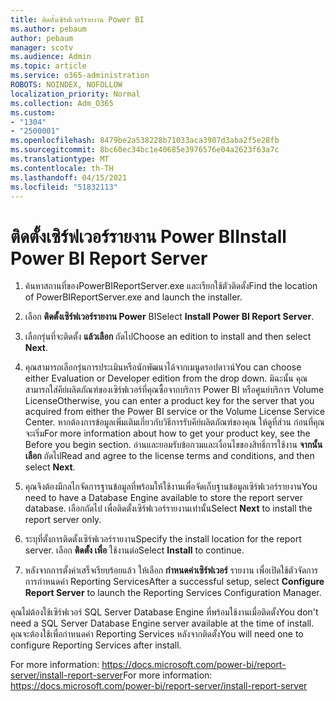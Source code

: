 ```yaml
---
title: ติดตั้งเซิร์ฟเวอร์รายงาน Power BI
ms.author: pebaum
author: pebaum
manager: scotv
ms.audience: Admin
ms.topic: article
ms.service: o365-administration
ROBOTS: NOINDEX, NOFOLLOW
localization_priority: Normal
ms.collection: Adm_O365
ms.custom:
- "1304"
- "2500001"
ms.openlocfilehash: 8479be2a538228b71033aca3907d3aba2f5e28fb
ms.sourcegitcommit: 8bc60ec34bc1e40685e3976576e04a2623f63a7c
ms.translationtype: MT
ms.contentlocale: th-TH
ms.lasthandoff: 04/15/2021
ms.locfileid: "51832113"
---
```

# <a name="install-power-bi-report-server"></a><span data-ttu-id="910a7-102">ติดตั้งเซิร์ฟเวอร์รายงาน Power BI</span><span class="sxs-lookup"><span data-stu-id="910a7-102">Install Power BI Report Server</span></span>

1. <span data-ttu-id="910a7-103">ค้นหาสถานที่ของPowerBIReportServer.exe และเรียกใช้ตัวติดตั้ง</span><span class="sxs-lookup"><span data-stu-id="910a7-103">Find the location of PowerBIReportServer.exe and launch the installer.</span></span>

2. <span data-ttu-id="910a7-104">เลือก **ติดตั้งเซิร์ฟเวอร์รายงาน Power** BI</span><span class="sxs-lookup"><span data-stu-id="910a7-104">Select **Install Power BI Report Server**.</span></span>

3. <span data-ttu-id="910a7-105">เลือกรุ่นที่จะติดตั้ง **แล้วเลือก** ถัดไป</span><span class="sxs-lookup"><span data-stu-id="910a7-105">Choose an edition to install and then select **Next**.</span></span>

4. <span data-ttu-id="910a7-106">คุณสามารถเลือกรุ่นการประเมินหรือนักพัฒนาได้จากเมนูดรอปดาวน์</span><span class="sxs-lookup"><span data-stu-id="910a7-106">You can choose either Evaluation or Developer edition from the drop down.</span></span>  <span data-ttu-id="910a7-107">มิฉะนั้น คุณสามารถใส่คีย์ผลิตภัณฑ์ของเซิร์ฟเวอร์ที่คุณซื้อจากบริการ Power BI หรือศูนย์บริการ Volume License</span><span class="sxs-lookup"><span data-stu-id="910a7-107">Otherwise, you can enter a product key for the server that you acquired from either the Power BI service or the Volume License Service Center.</span></span> <span data-ttu-id="910a7-108">หากต้องการข้อมูลเพิ่มเติมเกี่ยวกับวิธีการรับคีย์ผลิตภัณฑ์ของคุณ ให้ดูที่ส่วน ก่อนที่คุณจะเริ่ม</span><span class="sxs-lookup"><span data-stu-id="910a7-108">For more information about how to get your product key, see the Before you begin section.</span></span> <span data-ttu-id="910a7-109">อ่านและยอมรับข้อกวมและเงื่อนไขของสิทธิ์การใช้งาน **จากนั้นเลือก** ถัดไป</span><span class="sxs-lookup"><span data-stu-id="910a7-109">Read and agree to the license terms and conditions, and then select **Next**.</span></span>

5. <span data-ttu-id="910a7-110">คุณจึงต้องมีกลไกจัดการฐานข้อมูลที่พร้อมให้ใช้งานเพื่อจัดเก็บฐานข้อมูลเซิร์ฟเวอร์รายงาน</span><span class="sxs-lookup"><span data-stu-id="910a7-110">You need to have a Database Engine available to store the report server database.</span></span> <span data-ttu-id="910a7-111">เลือกถัดไป เพื่อติดตั้งเซิร์ฟเวอร์รายงานเท่านั้น</span><span class="sxs-lookup"><span data-stu-id="910a7-111">Select **Next** to install the report server only.</span></span>

6. <span data-ttu-id="910a7-112">ระบุที่ตั้งการติดตั้งเซิร์ฟเวอร์รายงาน</span><span class="sxs-lookup"><span data-stu-id="910a7-112">Specify the install location for the report server.</span></span> <span data-ttu-id="910a7-113">เลือก **ติดตั้ง เพื่อ** ใช้งานต่อ</span><span class="sxs-lookup"><span data-stu-id="910a7-113">Select **Install** to continue.</span></span>

7. <span data-ttu-id="910a7-114">หลังจากการตั้งค่าเสร็จเรียบร้อยแล้ว ให้เลือก **กําหนดค่าเซิร์ฟเวอร์** รายงาน เพื่อเปิดใช้ตัวจัดการการกําหนดค่า Reporting Services</span><span class="sxs-lookup"><span data-stu-id="910a7-114">After a successful setup, select **Configure Report Server** to launch the Reporting Services Configuration Manager.</span></span>

<span data-ttu-id="910a7-115">คุณไม่ต้องใช้เซิร์ฟเวอร์ SQL Server Database Engine ที่พร้อมใช้งานเมื่อติดตั้ง</span><span class="sxs-lookup"><span data-stu-id="910a7-115">You don't need a SQL Server Database Engine server available at the time of install.</span></span> <span data-ttu-id="910a7-116">คุณจะต้องใช้เพื่อกําหนดค่า Reporting Services หลังจากติดตั้ง</span><span class="sxs-lookup"><span data-stu-id="910a7-116">You will need one to configure Reporting Services after install.</span></span>

<span data-ttu-id="910a7-117">For more information: https://docs.microsoft.com/power-bi/report-server/install-report-server</span><span class="sxs-lookup"><span data-stu-id="910a7-117">For more information: https://docs.microsoft.com/power-bi/report-server/install-report-server</span></span>
